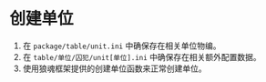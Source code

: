 # 创建单位

1. 在 `package/table/unit.ini` 中确保存在相关单位物编。
2. 在 `table/单位/囚犯/unit[单位].ini` 中确保存在相关额外配置数据。
3. 使用狼魂框架提供的创建单位函数来正常创建单位。
